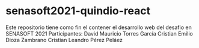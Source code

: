 # senasoft2021-quindio-react
Este repositorio tiene como fin el contener el desarrollo web del desafio en SENASOFT 2021 Participantes:  David Mauricio Torres García Cristian Emilio Dioza Zambrano Cristian Leandro Pérez Peláez
